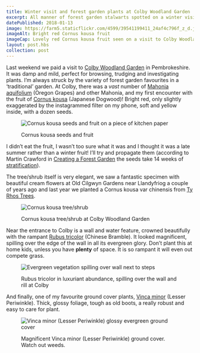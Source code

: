 ```yaml
---
title: Winter visit and forest garden plants at Colby Woodland Garden
excerpt: All manner of forest garden stalwarts spotted on a winter visit to the National Trust Colby Woodland Garden near Amroth in Pembrokeshire
datePublished: 2018-01-13
image: https://farm5.staticflickr.com/4599/39541199411_24af4c796f_z_d.jpg
imageAlt: Bright red Cornus kousa fruit
imageCap: Lovely red Cornus kousa fruit seen on a visit to Colby Woodland Garden
layout: post.hbs
collection: post
---
```


Last weekend we paid a visit to [Colby Woodland Garden](https://www.nationaltrust.org.uk/colby-woodland-garden) in Pembrokeshire. It was damp and mild, perfect for browsing, trudging and investigating plants. I’m always struck by the variety of forest garden favourites in a ‘traditional’ garden. At Colby, there was a _vast_ number of [Mahonia aquifolium](http://www.pfaf.org/user/plant.aspx?latinname=mahonia+aquifolium) (Oregon Grapes) and other Mahonia, and my first encounter with the fruit of [Cornus kousa](http://www.pfaf.org/USER/Plant.aspx?LatinName=Cornus+kousa) (Japanese Dogwood)! Bright red, only slightly exaggerated by the instagrammed filter on my phone, soft and yellow inside, with a dozen seeds.

<figure>

![Cornus kousa seeds and fruit on a piece of kitchen paper](https://farm5.staticflickr.com/4626/39646072541_6dd317316f_z_d.jpg)

<figcaption>Cornus kousa seeds and fruit</figcaption>
</figure>

I didn’t eat the fruit, I wasn’t too sure what it was and I thought it was a late summer rather than a winter fruit! I’ll try and propagate them (according to Martin Crawford in [Creating a Forest Garden](https://www.agroforestry.co.uk/product/creating-a-forest-garden-2/) the seeds take 14 weeks of [stratification](https://www.thespruce.com/stratification-seeds-into-thinking-its-winter-1403100)).

The tree/shrub itself is very elegant, we saw a fantastic specimen with beautiful cream flowers at Old Cilgwyn Gardens near Llandyfriog a couple of years ago and last year we planted a Cornus kousa var chinensis from [Ty Rhos Trees](http://www.tyrhostrees.co.uk).

<figure>

![Cornus kousa tree/shrub](https://farm5.staticflickr.com/4642/39541113121_396afc3c3d_z_d.jpg)

<figcaption>Cornus kousa tree/shrub at Colby Woodland Garden</figcaption>
</figure>

Near the entrance to Colby is a wall and water feature, crowned beautifully with the rampant [Rubus tricolor](http://www.pfaf.org/user/plant.aspx?LatinName=Rubus+tricolor) (Chinese Bramble). It looked magnificent, spilling over the edge of the wall in all its evergreen glory. Don’t plant this at home kids, unless you have **plenty** of space. It is so rampant it will even out compete grass.

<figure>

![Evergreen vegetation spilling over wall next to steps](https://farm5.staticflickr.com/4680/24673075167_9a437c2bbf_z_d.jpg)

<figcaption>Rubus tricolor in luxuriant abundance, spilling over the wall and rill at Colby</figcaption>
</figure>

And finally, one of my favourite ground cover plants, [Vinca minor](http://www.pfaf.org/user/plant.aspx?latinname=Vinca+minor) (Lesser Periwinkle). Thick, glossy foliage, tough as old boots, a really robust and easy to care for plant.

<figure>

![Vinca minor (Lesser Periwinkle) glossy evergreen ground cover](https://farm5.staticflickr.com/4726/39541107361_5c79571b74_z_d.jpg)

<figcaption>Magnificent Vinca minor (Lesser Periwinkle) ground cover. Watch out weeds.</figcaption>
</figure>
